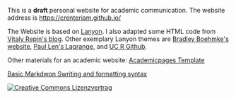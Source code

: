 
This is a **draft** personal website for academic communication. The website address is https://crenteriam.github.io/

The Website is based on [Lanyon](http://lanyon.getpoole.com/). I also adapted some HTML code from [Vitaly Repin's blog](https://github.com/vitalyrepin/vrepinblog). Other exemplary Lanyon themes are [Bradley Boehmke's website](https://bradleyboehmke.github.io/), [Paul Len's Lagrange](https://lenpaul.github.io/Lagrange/menu/about.html), and [UC R Github](https://github.com/uc-r/uc-r.github.io).

Other materials for an academic website: [Academicpages Template](https://academicpages.github.io/)

[Basic Markdwon Swriting and formatting syntax](https://help.github.com/articles/basic-writing-and-formatting-syntax/)

[![Creative Commons Lizenzvertrag](https://i.creativecommons.org/l/by-sa/4.0/88x31.png)](http://creativecommons.org/licenses/by-sa/4.0/) 
